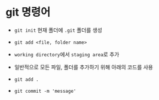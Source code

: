 # git 명령어

- `git init`
현재 폴더에 `.git` 폴더를 생성

- `git add <file, folder name>`
 - `working directory`에서 `staging area`로 추가
 - 일반적으로 모든 파일, 폴더를 추가하기 위해 아래의 코드를 사용
 - `git add .`

- `git commit -m 'message'`
 
